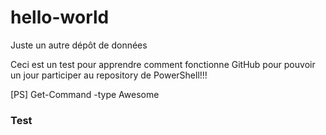 # hello-world
Juste un autre dépôt de données


Ceci est un test pour apprendre comment fonctionne GitHub pour pouvoir un jour participer au repository de PowerShell!!!

[PS] Get-Command -type Awesome

### Test
